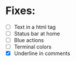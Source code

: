 # Fixes:
- [ ] Text in a html tag
- [ ] Status bar at home
- [ ] Blue actions
- [ ] Terminal colors
- [x] Underline in comments 